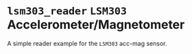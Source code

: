 `lsm303_reader` `LSM303` Accelerometer/Magnetometer
===================================================

A simple reader example for the `LSM303` acc-mag sensor.
